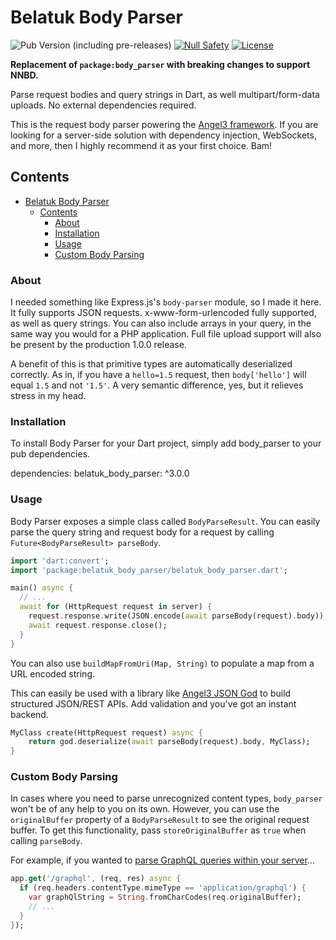 # Belatuk Body Parser

![Pub Version (including pre-releases)](https://img.shields.io/pub/v/belatuk_body_parser?include_prereleases)
[![Null Safety](https://img.shields.io/badge/null-safety-brightgreen)](https://dart.dev/null-safety)
[![License](https://img.shields.io/github/license/dart-backend/belatuk-common-utilities)](https://github.com/dart-backend/belatuk-common-utilities/blob/main/packages/body_parser/LICENSE)

**Replacement of `package:body_parser` with breaking changes to support NNBD.**

Parse request bodies and query strings in Dart, as well multipart/form-data uploads. No external dependencies required.

This is the request body parser powering the [Angel3 framework](https://pub.dev/packages/angel3_framework). If you are looking for a server-side solution with dependency injection, WebSockets, and more, then I highly recommend it as your first choice. Bam!

## Contents

- [Belatuk Body Parser](#belatuk-body-parser)
  - [Contents](#contents)
    - [About](#about)
    - [Installation](#installation)
    - [Usage](#usage)
    - [Custom Body Parsing](#custom-body-parsing)

### About

I needed something like Express.js's `body-parser` module, so I made it here. It fully supports JSON requests. x-www-form-urlencoded fully supported, as well as query strings. You can also include arrays in your query, in the same way you would for a PHP application. Full file upload support will also be present by the production 1.0.0 release.

A benefit of this is that primitive types are automatically deserialized correctly. As in, if you have a `hello=1.5` request, then `body['hello']` will equal `1.5` and not `'1.5'`. A very semantic difference, yes, but it relieves stress in my head.

### Installation

To install Body Parser for your Dart project, simply add body_parser to your pub dependencies.

  dependencies:
      belatuk_body_parser: ^3.0.0

### Usage

Body Parser exposes a simple class called `BodyParseResult`. You can easily parse the query string and request body for a request by calling `Future<BodyParseResult> parseBody`.

  ```dart
  import 'dart:convert';
  import 'package:belatuk_body_parser/belatuk_body_parser.dart';

  main() async {
    // ...
    await for (HttpRequest request in server) {
      request.response.write(JSON.encode(await parseBody(request).body));
      await request.response.close();
    }
  }
  ```

You can also use `buildMapFromUri(Map, String)` to populate a map from a URL encoded string.

This can easily be used with a library like [Angel3 JSON God](https://pub.dev/packages/angel3_json_god) to build structured JSON/REST APIs. Add validation and you've got an instant backend.

  ```dart
  MyClass create(HttpRequest request) async {
      return god.deserialize(await parseBody(request).body, MyClass);
  }
  ```

### Custom Body Parsing

In cases where you need to parse unrecognized content types, `body_parser` won't be of any help to you on its own. However, you can use the `originalBuffer` property of a `BodyParseResult` to see the original request buffer. To get this functionality, pass `storeOriginalBuffer` as `true` when calling `parseBody`.

For example, if you wanted to [parse GraphQL queries within your server](https://github.com/dukefirehawk/graphql_dart)...

  ```dart
  app.get('/graphql', (req, res) async {
    if (req.headers.contentType.mimeType == 'application/graphql') {
      var graphQlString = String.fromCharCodes(req.originalBuffer);
      // ...
    }
  });
  ```
